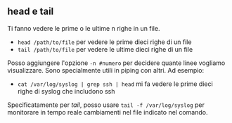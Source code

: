 ## head e tail

Ti fanno vedere le prime o le ultime n righe in un file.
- `head /path/to/file` per vedere le prime dieci righe di un file
- `tail /path/to/file` per vedere le ultime dieci righe di un file

Posso aggiungere l'opzione `-n #numero` per decidere quante linee vogliamo visualizzare. Sono specialmente utili in piping con altri. Ad esempio:
- `cat /var/log/syslog | grep ssh | head` mi fa vedere le prime dieci righe di syslog che includono ssh 

Specificatamente per *tail*, posso usare `tail -f /var/log/syslog` per monitorare in tempo reale cambiamenti nel file indicato nel comando.
